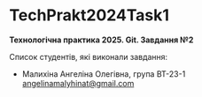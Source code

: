 # TechPrakt2024Task1
**Технологічна практика 2025. Git. Завдання №2**

Список студентів, які виконали завдання:
* Малихіна Ангеліна Олегівна, група ВТ-23-1
angelinamalyhinat@gmail.com
